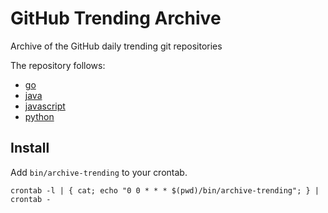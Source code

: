 # GitHub Trending Archive

Archive of the GitHub daily trending git repositories

The repository follows:

 - [go](https://github.com/trending?l=go)
 - [java](https://github.com/trending?l=java)
 - [javascript](https://github.com/trending?l=javascript)
 - [python](https://github.com/trending?l=python)

## Install

Add ``bin/archive-trending`` to your crontab.

    crontab -l | { cat; echo "0 0 * * * $(pwd)/bin/archive-trending"; } | crontab -
